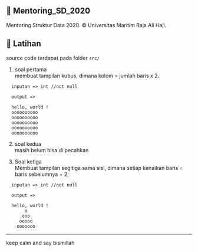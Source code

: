 ## 🚦 Mentoring_SD_2020
Mentoring Struktur Data 2020. © Universitas Maritim Raja Ali Haji.

## 🚓 Latihan
source code terdapat pada folder ```src/```<br>

1. soal pertama<br>
membuat tampilan kubus, dimana kolom = jumlah baris x 2.
```
  inputan => int //not null
  
  output =>
  
  hello, world !
  oooooooooo
  oooooooooo
  oooooooooo
  oooooooooo
  oooooooooo
```
2. soal kedua<br>
masih belum bisa di pecahkan

3. Soal ketiga<br>
Membuat tampilan segitiga sama sisi, dimana setiap kenaikan baris = baris sebelumnya + 2;
```
  inputan => int //not null
  
  output =>
  
  hello, world !
       o
      ooo
     ooooo
    ooooooo
```
---
keep calm and say bismillah
